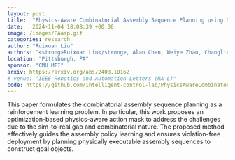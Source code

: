 ```yaml
---
layout: post
title:  "Physics-Aware Combinatorial Assembly Sequence Planning using Data-free Action Masking"
date:   2024-11-04 18:08:39 +00:00
image: /images/PAasp.gif
categories: research
author: "Ruixuan Liu"
authors: "<strong>Ruixuan Liu</strong>, Alan Chen, Weiye Zhao, Changliu Liu"
location: "Pittsburgh, PA"
sponsor: "CMU MFI"
arxiv: https://arxiv.org/abs/2408.10162
# venue: "IEEE Robotics and Automation Letters (RA-L)"
code: https://github.com/intelligent-control-lab/PhysicsAwareCombinatorialASP
---
```

This paper formulates the combinatorial assembly sequence planning as a reinforcement learning problem.
In particular, this work proposes an optimization-based physics-aware action mask to address the challenges due to the sim-to-real gap and combinatorial nature.
The proposed method effectively guides the assembly policy learning and ensures violation-free deployment by planning physically executable assembly sequences to construct goal objects.
